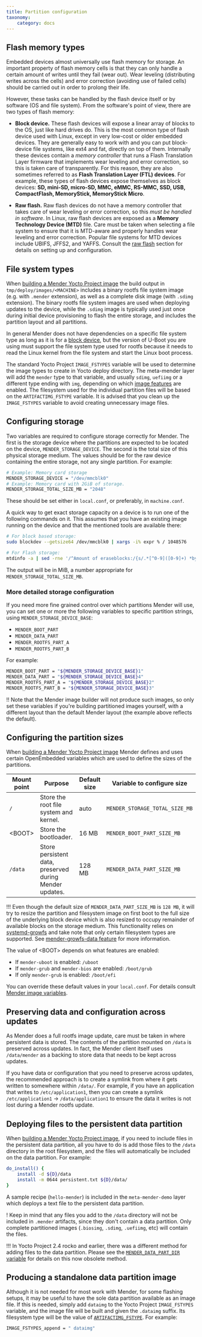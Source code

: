 ```yaml
---
title: Partition configuration
taxonomy:
    category: docs
---
```


## Flash memory types

Embedded devices almost universally use flash memory for storage.
An important property of flash memory cells is that they can only
handle a certain amount of writes until they fail (wear out).
Wear leveling (distributing writes across the cells)
and error correction (avoiding use of failed cells) should be carried out
in order to prolong their life.

However, these tasks can be handled by the flash device itself
or by software (OS and file system). From the software's point of view,
there are two types of flash memory:

* **Block device.** These flash devices will expose a linear array of
blocks to the OS, just like hard drives do. This is the most common
type of flash device used with Linux, except in very low-cost or older embedded devices.
They are generally easy to work with and you can put block-device file systems,
like ext4 and fat, directly on top of them. Internally these devices contain
a *memory controller* that runs a Flash Translation Layer firmware that implements
wear leveling and error correction, so this is taken care of transparently. For this
reason, they are also sometimes referred to as **Flash Translation Layer (FTL) devices**.
For example, these types of flash devices expose themselves as block devices: **SD, mini-SD, micro-SD,
MMC, eMMC, RS-MMC, SSD, USB, CompactFlash, MemoryStick, MemoryStick Micro**.

* **Raw flash.** Raw flash devices do not have a memory controller that takes
care of wear leveling or error correction, so this *must be handled in
software*. In Linux, raw flash devices are exposed as a **Memory Technology
Device (MTD)** file. Care must be taken when selecting a file system to ensure
that it is MTD-aware and properly handles wear leveling and error correction.
Popular file systems for MTD devices include UBIFS, JFFS2, and YAFFS.
Consult the [raw flash](../03.Raw-flash/docs.md) section for details on setting up and
configuration.


## File system types

When [building a Mender Yocto Project image](../../../04.Artifacts/10.Yocto-project/01.Building/docs.md) the build output in `tmp/deploy/images/<MACHINE>` includes a binary rootfs file system image (e.g. with `.mender` extension), as well as a complete disk image (with `.sdimg` extension). The binary rootfs file system images are used when deploying updates to the device, while the `.sdimg` image is typically used just once during initial device provisioning to flash the entire storage, and includes the partition layout and all partitions.

In general Mender does not have dependencies on a specific file system type as long as it is for a [block device](#flash-memory-types), but the version of U-Boot you are using must support the file system type used for rootfs because it needs to read the Linux kernel from the file system and start the Linux boot process.

The standard Yocto Project `IMAGE_FSTYPES` variable will be used to determine the image types to create in Yocto deploy directory. The meta-mender layer will add the `mender` type to that variable, and usually `sdimg`, `uefiimg` or a different type ending with `img`, depending on which [image features](../../../04.Artifacts/10.Yocto-project/02.Image-configuration/01.Features/docs.md#list-of-features)
 are enabled. The filesystem used for the individual partition files will be based on the `ARTIFACTIMG_FSTYPE` variable.  It is advised that you clean up the `IMAGE_FSTYPES` variable to avoid creating unnecessary image files.


## Configuring storage

Two variables are required to configure storage correctly for Mender. The first is the storage device where the partitions are expected to be located on the device, `MENDER_STORAGE_DEVICE`. The second is the total size of this physical storage medium. The values should be for the raw device containing the entire storage, not any single partition. For example:

```bash
# Example: Memory card storage
MENDER_STORAGE_DEVICE = "/dev/mmcblk0"
# Example: Memory card with 2GiB of storage.
MENDER_STORAGE_TOTAL_SIZE_MB = "2048"
```

These should be set either in `local.conf`, or preferably, in `machine.conf`.

A quick way to get exact storage capacity on a device is to run one of the following commands on it. This assumes that you have an existing image running on the device and that the mentioned tools are available there:

```bash
# For block based storage:
sudo blockdev --getsize64 /dev/mmcblk0 | xargs -i% expr % / 1048576

# For Flash storage:
mtdinfo -a | sed -rne '/^Amount of eraseblocks:/{s/.*[^0-9]([0-9]+) *bytes.*/\1/; p}' | awk '{s+=$0} END {print s}' | xargs -i% expr % / 1048576
```

The output will be in MiB, a number appropriate for `MENDER_STORAGE_TOTAL_SIZE_MB`.

### More detailed storage configuration

If you need more fine grained control over which partitions Mender will use, you can set one or more the following variables to specific partition strings, using `MENDER_STORAGE_DEVICE_BASE`:

* `MENDER_BOOT_PART`
* `MENDER_DATA_PART`
* `MENDER_ROOTFS_PART_A`
* `MENDER_ROOTFS_PART_B`

For example:

```bash
MENDER_BOOT_PART = "${MENDER_STORAGE_DEVICE_BASE}1"
MENDER_DATA_PART = "${MENDER_STORAGE_DEVICE_BASE}4"
MENDER_ROOTFS_PART_A = "${MENDER_STORAGE_DEVICE_BASE}2"
MENDER_ROOTFS_PART_B = "${MENDER_STORAGE_DEVICE_BASE}3"
```

!! Note that the Mender image builder will not produce such images, so only set these variables if you're building partitioned images yourself, with a different layout than the default Mender layout (the example above reflects the default).


## Configuring the partition sizes

When [building a Mender Yocto Project image](../../../04.Artifacts/10.Yocto-project/01.Building/docs.md) Mender defines and uses certain OpenEmbedded variables which are used to define the sizes of the partitions.

| Mount point  | Purpose                                                 | Default size | Variable to configure size     |
|--------------|---------------------------------------------------------|--------------|--------------------------------|
| `/`          | Store the root file system and kernel.                  | auto         | `MENDER_STORAGE_TOTAL_SIZE_MB` |
| &lt;BOOT&gt; | Store the bootloader.                                   | 16 MB        | `MENDER_BOOT_PART_SIZE_MB`     |
| `/data`      | Store persistent data, preserved during Mender updates. | 128 MB       | `MENDER_DATA_PART_SIZE_MB`     |

!!! Even though the default size of `MENDER_DATA_PART_SIZE_MB` is `128 MB`, it will try to resize the partition and filesystem image on first boot to the full size of the underlying block device which is also resized to occupy remainder of available blocks on the storage medium. This functionality relies on [systemd-growfs](https://www.freedesktop.org/software/systemd/man/systemd-makefs@.service.html?target=_blank) and take note that only certain filesystem types are supported. See [mender-growfs-data feature](../../../04.Artifacts/10.Yocto-project/02.Image-configuration/01.Features/docs.md) for more information.

The value of &lt;BOOT&gt; depends on what features are enabled:
* If `mender-uboot` is enabled: `/uboot`
* If `mender-grub` and `mender-bios` are enabled: `/boot/grub`
* If only `mender-grub` is enabled: `/boot/efi`

You can override these default values in your `local.conf`. For details consult [Mender image variables](../../../04.Artifacts/10.Yocto-project/99.Variables/docs.md).


## Preserving data and configuration across updates

As Mender does a full rootfs image update, care must be taken in where persistent data is stored. The contents of the partition mounted on `/data` is preserved across updates. In fact, the Mender client itself uses `/data/mender` as a backing to store data that needs to be kept across updates.

If you have data or configuration that you need to preserve across updates, the recommended approach is to create a symlink from where it gets written to somewhere within `/data/`. For example, if you have an application that writes to `/etc/application1`, then you can create a symlink `/etc/application1` -> `/data/application1` to ensure the data it writes is not lost during a Mender rootfs update.

## Deploying files to the persistent data partition

When [building a Mender Yocto Project image](../../../04.Artifacts/10.Yocto-project/01.Building/docs.md), if you need to include files in the persistent data partition, all you have to do is add those files to the `/data` directory in the root filesystem, and the files will automatically be included on the data partition. For example:

```bash
do_install() {
    install -d ${D}/data
    install -m 0644 persistent.txt ${D}/data/
}
```

A sample recipe (`hello-mender`) is included in the `meta-mender-demo` layer which deploys a text file to the persistent data partition.

! Keep in mind that any files you add to the `/data` directory will not be included in `.mender` artifacts, since they don't contain a data partition. Only complete partitioned images (`.biosimg`, `.sdimg`, `.uefiimg`, etc) will contain the files.

<!--AUTOVERSION: "In Yocto Project 2.4 % and earlier"/ignore-->
!!! In Yocto Project 2.4 rocko and earlier, there was a different method for adding files to the data partition. Please see the [`MENDER_DATA_PART_DIR` variable](../../../04.Artifacts/10.Yocto-project/99.Variables/docs.md#mender_data_part_dir) for details on this now obsolete method.


## Producing a standalone data partition image

Although it is not needed for most work with Mender, for some flashing setups, it may be useful to have the sole data partition available as an image file. If this is needed, simply add `dataimg` to the Yocto Project `IMAGE_FSTYPES` variable, and the image file will be built and given the `.dataimg` suffix. Its filesystem type will be the value of [`ARTIFACTIMG_FSTYPE`](../../../04.Artifacts/10.Yocto-project/99.Variables/docs.md#artifactimg_fstype). For example:

```bash
IMAGE_FSTYPES_append = " dataimg"
```
